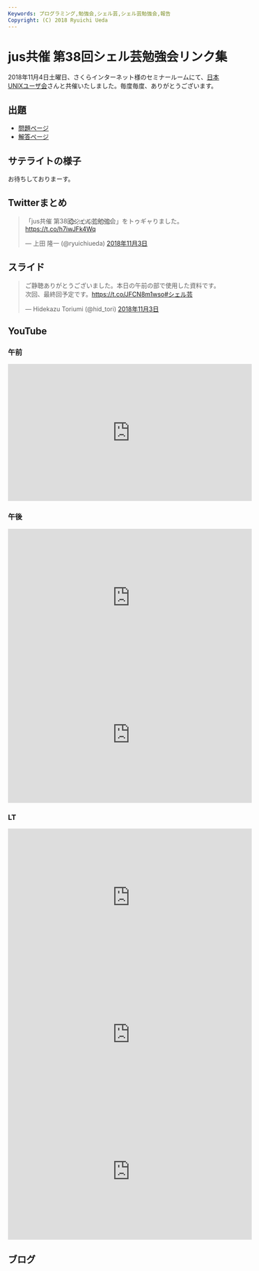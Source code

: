 ```yaml
---
Keywords: プログラミング,勉強会,シェル芸,シェル芸勉強会,報告
Copyright: (C) 2018 Ryuichi Ueda
---
```


# jus共催 第38回シェル芸勉強会リンク集

2018年11月4日土曜日、さくらインターネット様のセミナールームにて、[日本UNIXユーザ会](https://www.jus.or.jp/)さんと共催いたしました。毎度毎度、ありがとうございます。

## 出題

* [問題ページ](/?post=shellgei_38_q)
* [解答ページ](/?post=shellgei_38)

## サテライトの様子

お待ちしておりまーす。

## Twitterまとめ

<blockquote class="twitter-tweet" data-lang="ja"><p lang="ja" dir="ltr">「jus共催 第38回҈҈҉҈҈҉シ҈҉ェ҈҉ル҈҉芸҈҉勉҈҉強҈҉会」をトゥギャりました。 <a href="https://t.co/h7iwJFk4Wq">https://t.co/h7iwJFk4Wq</a></p>&mdash; 上田 隆一 (@ryuichiueda) <a href="https://twitter.com/ryuichiueda/status/1058870379500920832?ref_src=twsrc%5Etfw">2018年11月3日</a></blockquote>
<script async src="https://platform.twitter.com/widgets.js" charset="utf-8"></script>


## スライド

<blockquote class="twitter-tweet" data-lang="ja"><p lang="ja" dir="ltr">ご静聴ありがとうございました。本日の午前の部で使用した資料です。<br>次回、最終回予定です。<a href="https://t.co/JFCN8m1wso">https://t.co/JFCN8m1wso</a><a href="https://twitter.com/hashtag/%E3%82%B7%E3%82%A7%E3%83%AB%E8%8A%B8?src=hash&amp;ref_src=twsrc%5Etfw">#シェル芸</a></p>&mdash; Hidekazu Toriumi (@hid_tori) <a href="https://twitter.com/hid_tori/status/1058567583052455936?ref_src=twsrc%5Etfw">2018年11月3日</a></blockquote>
<script async src="https://platform.twitter.com/widgets.js" charset="utf-8"></script>


## YouTube

### 午前

<iframe width="560" height="315" src="https://www.youtube.com/embed/QFOgrNUq52c" frameborder="0" allow="accelerometer; autoplay; encrypted-media; gyroscope; picture-in-picture" allowfullscreen></iframe>

### 午後

<iframe width="560" height="315" src="https://www.youtube.com/embed/D4sNUrp-1BQ" frameborder="0" allow="accelerometer; autoplay; encrypted-media; gyroscope; picture-in-picture" allowfullscreen></iframe>

<iframe width="560" height="315" src="https://www.youtube.com/embed/KGd5OxPb5i0" frameborder="0" allow="accelerometer; autoplay; encrypted-media; gyroscope; picture-in-picture" allowfullscreen></iframe>


### LT

<iframe width="560" height="315" src="https://www.youtube.com/embed/DlokiFQRpk8" frameborder="0" allow="accelerometer; autoplay; encrypted-media; gyroscope; picture-in-picture" allowfullscreen></iframe>

<iframe width="560" height="315" src="https://www.youtube.com/embed/VfU2JJhRUx8" frameborder="0" allow="accelerometer; autoplay; encrypted-media; gyroscope; picture-in-picture" allowfullscreen></iframe>

<iframe width="560" height="315" src="https://www.youtube.com/embed/5NhK8Nmpwvw" frameborder="0" allow="accelerometer; autoplay; encrypted-media; gyroscope; picture-in-picture" allowfullscreen></iframe>

## ブログ
